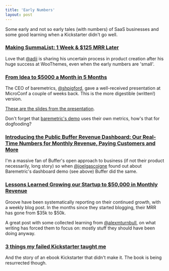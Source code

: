```yaml
---
title: 'Early Numbers'
layout: post
---
```


Some early and not so early tales (with numbers) of SaaS businesses and some good learning when a Kickstarter didn't go well.


### [Making SummaList: 1 Week & $125 MRR Later](http://adii.me/making-summalist/)

Love that [@adii](http://twitter.com/adii) is sharing his uncertain process in product creation after his huge success at WooThemes, even when the early numbers are 'small'.


### [From Idea to $5000 a Month in 5 Months](https://www.baremetrics.io/blog/idea-to-5000-in-5-months)

The CEO of baremetrics, [@shpigford](http://twitter.com/shpigford), gave a well-received presentation at MicroConf a couple of weeks back. This is the more digestible (written!) version.

[These are the slides from the presentation](https://speakerdeck.com/shpigford/from-idea-to-5000-dollars-a-month-in-5-months).

Don't forget that [baremetric's demo](https://www.baremetrics.io/blog/inside-our-financials-baremetrics-demo) uses their own metrics, how's that for dogfooding?


### [Introducing the Public Buffer Revenue Dashboard: Our Real-Time Numbers for Monthly Revenue, Paying Customers and More](http://open.bufferapp.com/buffer-public-revenue-dashboard/)

I'm a massive fan of Buffer's open approach to business (if not their product necessarily, long story) so when [@joelgascoigne](http://twitter.com/joelgascoigne) found out about Baremetric's dashboard demo (see above) Buffer did the same.


### [Lessons Learned Growing our Startup to $50,000 in Monthly Revenue](http://www.groovehq.com/blog/getting-to-50k)

Groove have been systematically reporting on their continued growth, with a weekly blog post. In the months since they started blogging, their MRR has gone from $35k to $50k.

A great post with some collected learning from [@alexmturnbull](http://twitter.com/alexmturnbull), on what writing has forced them to focus on: mostly stuff they should have been doing anyway.


### [3 things my failed Kickstarter taught me](http://pyskool.com/3-things-failed-kickstarter-taught/)

And the story of an ebook Kickstarter that didn't make it. The book is being resurrected though.
